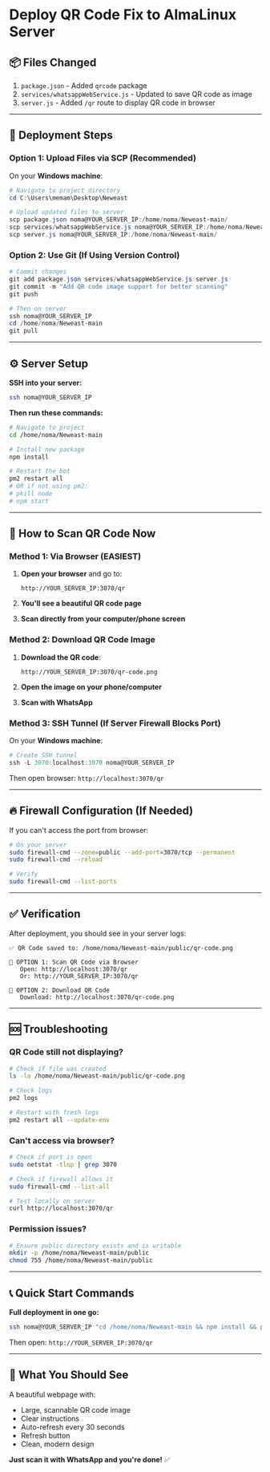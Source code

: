 # Deploy QR Code Fix to AlmaLinux Server

## 📦 **Files Changed**
1. `package.json` - Added `qrcode` package
2. `services/whatsappWebService.js` - Updated to save QR code as image
3. `server.js` - Added `/qr` route to display QR code in browser

---

## 🚀 **Deployment Steps**

### **Option 1: Upload Files via SCP (Recommended)**

On your **Windows machine**:

```powershell
# Navigate to project directory
cd C:\Users\memam\Desktop\Neweast

# Upload updated files to server
scp package.json noma@YOUR_SERVER_IP:/home/noma/Neweast-main/
scp services/whatsappWebService.js noma@YOUR_SERVER_IP:/home/noma/Neweast-main/services/
scp server.js noma@YOUR_SERVER_IP:/home/noma/Neweast-main/
```

### **Option 2: Use Git (If Using Version Control)**

```powershell
# Commit changes
git add package.json services/whatsappWebService.js server.js
git commit -m "Add QR code image support for better scanning"
git push

# Then on server
ssh noma@YOUR_SERVER_IP
cd /home/noma/Neweast-main
git pull
```

---

## ⚙️ **Server Setup**

**SSH into your server:**

```bash
ssh noma@YOUR_SERVER_IP
```

**Then run these commands:**

```bash
# Navigate to project
cd /home/noma/Neweast-main

# Install new package
npm install

# Restart the bot
pm2 restart all
# OR if not using pm2:
# pkill node
# npm start
```

---

## 📱 **How to Scan QR Code Now**

### **Method 1: Via Browser (EASIEST)**

1. **Open your browser** and go to:
   ```
   http://YOUR_SERVER_IP:3070/qr
   ```

2. **You'll see a beautiful QR code page**
3. **Scan directly from your computer/phone screen**

### **Method 2: Download QR Code Image**

1. **Download the QR code**:
   ```
   http://YOUR_SERVER_IP:3070/qr-code.png
   ```

2. **Open the image on your phone/computer**
3. **Scan with WhatsApp**

### **Method 3: SSH Tunnel (If Server Firewall Blocks Port)**

On your **Windows machine**:

```powershell
# Create SSH tunnel
ssh -L 3070:localhost:3070 noma@YOUR_SERVER_IP
```

Then open browser: `http://localhost:3070/qr`

---

## 🔥 **Firewall Configuration (If Needed)**

If you can't access the port from browser:

```bash
# On your server
sudo firewall-cmd --zone=public --add-port=3070/tcp --permanent
sudo firewall-cmd --reload

# Verify
sudo firewall-cmd --list-ports
```

---

## ✅ **Verification**

After deployment, you should see in your server logs:

```
✅ QR Code saved to: /home/noma/Neweast-main/public/qr-code.png

📱 OPTION 1: Scan QR Code via Browser
   Open: http://localhost:3070/qr
   Or: http://YOUR_SERVER_IP:3070/qr

📱 OPTION 2: Download QR Code
   Download: http://localhost:3070/qr-code.png
```

---

## 🆘 **Troubleshooting**

### **QR Code still not displaying?**

```bash
# Check if file was created
ls -la /home/noma/Neweast-main/public/qr-code.png

# Check logs
pm2 logs

# Restart with fresh logs
pm2 restart all --update-env
```

### **Can't access via browser?**

```bash
# Check if port is open
sudo netstat -tlnp | grep 3070

# Check if firewall allows it
sudo firewall-cmd --list-all

# Test locally on server
curl http://localhost:3070/qr
```

### **Permission issues?**

```bash
# Ensure public directory exists and is writable
mkdir -p /home/noma/Neweast-main/public
chmod 755 /home/noma/Neweast-main/public
```

---

## 📞 **Quick Start Commands**

**Full deployment in one go:**

```bash
ssh noma@YOUR_SERVER_IP "cd /home/noma/Neweast-main && npm install && pm2 restart all"
```

Then open: `http://YOUR_SERVER_IP:3070/qr`

---

## 🎯 **What You Should See**

A beautiful webpage with:
- Large, scannable QR code image
- Clear instructions
- Auto-refresh every 30 seconds
- Refresh button
- Clean, modern design

**Just scan it with WhatsApp and you're done!** ✅

